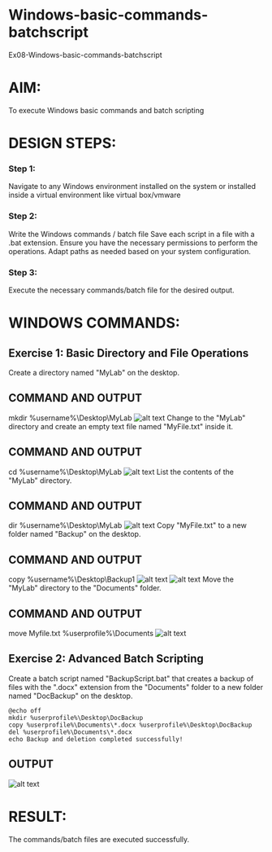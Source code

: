# Windows-basic-commands-batchscript
Ex08-Windows-basic-commands-batchscript

# AIM:
To execute Windows basic commands and batch scripting

# DESIGN STEPS:

### Step 1:

Navigate to any Windows environment installed on the system or installed inside a virtual environment like virtual box/vmware 

### Step 2:

Write the Windows commands / batch file
Save each script in a file with a .bat extension.
Ensure you have the necessary permissions to perform the operations.
Adapt paths as needed based on your system configuration.
### Step 3:

Execute the necessary commands/batch file for the desired output. 




# WINDOWS COMMANDS:
## Exercise 1: Basic Directory and File Operations
Create a directory named "MyLab" on the desktop.


## COMMAND AND OUTPUT
mkdir %username%\Desktop\MyLab
![alt text](<074931-1.png>)
Change to the "MyLab" directory and create an empty text file named "MyFile.txt" inside it.


## COMMAND AND OUTPUT
cd %username%\Desktop\MyLab
![alt text](<74931.png>)
List the contents of the "MyLab" directory.


## COMMAND AND OUTPUT
dir %username%\Desktop\MyLab
![alt text](<075042.png>)
Copy "MyFile.txt" to a new folder named "Backup" on the desktop.

## COMMAND AND OUTPUT
copy %username%\Desktop\Backup1
![alt text](<75152.png>)
![alt text](<75449.png>)
Move the "MyLab" directory to the "Documents" folder.


## COMMAND AND OUTPUT
move Myfile.txt %userprofile%\Documents
![alt text](<75735.png>)
## Exercise 2: Advanced Batch Scripting
Create a batch script named "BackupScript.bat" that creates a backup of files with the ".docx" extension from the "Documents" folder to a new folder named "DocBackup" on the desktop.
```
@echo off
mkdir %userprofile%\Desktop\DocBackup
copy %userprofile%\Documents\*.docx %userprofile%\Desktop\DocBackup
del %userprofile%\Documents\*.docx
echo Backup and deletion completed successfully!
```

## OUTPUT
![alt text](os-8-img.png)




# RESULT:
The commands/batch files are executed successfully.

